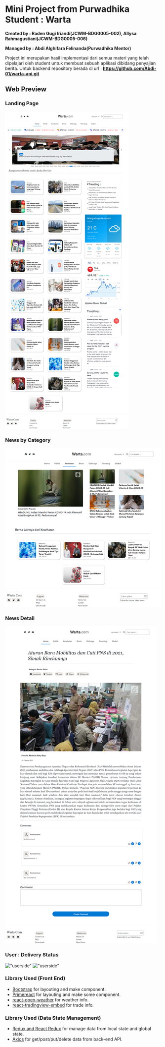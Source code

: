 # Mini Project from Purwadhika Student : Warta
**Created by : Raden Gugi Iriandi(JCWM-BDG0005-002), Allysa Rahmagustiani(JCWM-BDG0005-006)**

**Managed by : Abdi Alghifara Felinanda(Purwadhika Mentor)**

Project ini merupakan hasil implementasi dari semua materi yang telah dipelajari oleh student untuk membuat sebuah aplikasi dibidang penyajian berita. Untuk backend repository berada di url : **https://github.com/Abdi-01/warta-api.git**

## Web Preview

### Landing Page
!["landingpage"](documentation/landingPage.png)

### News by Category
!["newsCategory"](documentation/newsCategory.png)

### News Detail
!["newsDetail"](documentation/NewsDetail.png)

### User : Delivery Status
!["userside"](documentation/images/users/status%20page.png)
!["userside"](documentation/images/users/detail%20page.png)

### Library Used (Front End)
- [Bootstrap](https://getbootstrap.com/docs/4.0/getting-started/introduction/) for layouting and make component.
- [Primereact](https://www.primefaces.org/primereact/) for layouting and make some component.
- [react-open-weather](https://www.npmjs.com/package/react-open-weather) for weather info.
- [react-tradingview-embed](https://www.npmjs.com/package/react-tradingview-embed) for trade info.

### Library Used (Data State Management)
- [Redux and React Redux](https://redux.js.org/) for manage data from local state and global state.
- [Axios](https://www.npmjs.com/package/axios) for get/post/put/delete data from back-end API.